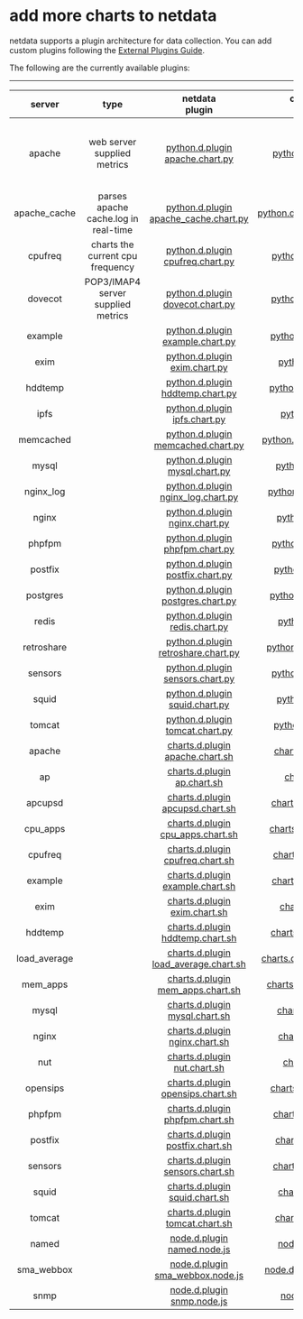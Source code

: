 
# add more charts to netdata

netdata supports a plugin architecture for data collection. You can add custom plugins following the [External Plugins Guide](https://github.com/firehol/netdata/wiki/External-Plugins).

The following are the currently available plugins:

---

server|type|netdata<br/>plugin|configuration<br/>file|multiple<br/>servers|notes
:----:|:--:|:----:|:----:|:------------------:|:--------|
apache|web server supplied metrics|[python.d.plugin](https://github.com/firehol/netdata/blob/master/plugins.d/python.d.plugin)<br/>[apache.chart.py](https://github.com/firehol/netdata/blob/master/python.d/apache.chart.py)|[python.d/apache.conf](https://github.com/firehol/netdata/blob/master/conf.d/python.d/apache.conf)|YES|tested with apache v2.2 and v2.4|
apache_cache|parses apache cache.log in real-time|[python.d.plugin](https://github.com/firehol/netdata/blob/master/plugins.d/python.d.plugin)<br/>[apache_cache.chart.py](https://github.com/firehol/netdata/blob/master/python.d/apache_cache.chart.py)|[python.d/apache_cache.conf](https://github.com/firehol/netdata/blob/master/conf.d/python.d/apache_cache.conf)|YES||
cpufreq|charts the current cpu frequency|[python.d.plugin](https://github.com/firehol/netdata/blob/master/plugins.d/python.d.plugin)<br/>[cpufreq.chart.py](https://github.com/firehol/netdata/blob/master/python.d/cpufreq.chart.py)|[python.d/cpufreq.conf](https://github.com/firehol/netdata/blob/master/conf.d/python.d/cpufreq.conf)|YES||
dovecot|POP3/IMAP4 server supplied metrics|[python.d.plugin](https://github.com/firehol/netdata/blob/master/plugins.d/python.d.plugin)<br/>[dovecot.chart.py](https://github.com/firehol/netdata/blob/master/python.d/dovecot.chart.py)|[python.d/dovecot.conf](https://github.com/firehol/netdata/blob/master/conf.d/python.d/dovecot.conf)|YES||
example||[python.d.plugin](https://github.com/firehol/netdata/blob/master/plugins.d/python.d.plugin)<br/>[example.chart.py](https://github.com/firehol/netdata/blob/master/python.d/example.chart.py)|[python.d/example.conf](https://github.com/firehol/netdata/blob/master/conf.d/python.d/example.conf)|YES||
exim||[python.d.plugin](https://github.com/firehol/netdata/blob/master/plugins.d/python.d.plugin)<br/>[exim.chart.py](https://github.com/firehol/netdata/blob/master/python.d/exim.chart.py)|[python.d/exim.conf](https://github.com/firehol/netdata/blob/master/conf.d/python.d/exim.conf)|YES||
hddtemp||[python.d.plugin](https://github.com/firehol/netdata/blob/master/plugins.d/python.d.plugin)<br/>[hddtemp.chart.py](https://github.com/firehol/netdata/blob/master/python.d/hddtemp.chart.py)|[python.d/hddtemp.conf](https://github.com/firehol/netdata/blob/master/conf.d/python.d/hddtemp.conf)|YES||
ipfs||[python.d.plugin](https://github.com/firehol/netdata/blob/master/plugins.d/python.d.plugin)<br/>[ipfs.chart.py](https://github.com/firehol/netdata/blob/master/python.d/ipfs.chart.py)|[python.d/ipfs.conf](https://github.com/firehol/netdata/blob/master/conf.d/python.d/ipfs.conf)|YES||
memcached||[python.d.plugin](https://github.com/firehol/netdata/blob/master/plugins.d/python.d.plugin)<br/>[memcached.chart.py](https://github.com/firehol/netdata/blob/master/python.d/memcached.chart.py)|[python.d/memcached.conf](https://github.com/firehol/netdata/blob/master/conf.d/python.d/memcached.conf)|YES||
mysql||[python.d.plugin](https://github.com/firehol/netdata/blob/master/plugins.d/python.d.plugin)<br/>[mysql.chart.py](https://github.com/firehol/netdata/blob/master/python.d/mysql.chart.py)|[python.d/mysql.conf](https://github.com/firehol/netdata/blob/master/conf.d/python.d/mysql.conf)|YES||
nginx_log||[python.d.plugin](https://github.com/firehol/netdata/blob/master/plugins.d/python.d.plugin)<br/>[nginx_log.chart.py](https://github.com/firehol/netdata/blob/master/python.d/nginx_log.chart.py)|[python.d/nginx_log.conf](https://github.com/firehol/netdata/blob/master/conf.d/python.d/nginx_log.conf)|YES||
nginx||[python.d.plugin](https://github.com/firehol/netdata/blob/master/plugins.d/python.d.plugin)<br/>[nginx.chart.py](https://github.com/firehol/netdata/blob/master/python.d/nginx.chart.py)|[python.d/nginx.conf](https://github.com/firehol/netdata/blob/master/conf.d/python.d/nginx.conf)|YES||
phpfpm||[python.d.plugin](https://github.com/firehol/netdata/blob/master/plugins.d/python.d.plugin)<br/>[phpfpm.chart.py](https://github.com/firehol/netdata/blob/master/python.d/phpfpm.chart.py)|[python.d/phpfpm.conf](https://github.com/firehol/netdata/blob/master/conf.d/python.d/phpfpm.conf)|YES||
postfix||[python.d.plugin](https://github.com/firehol/netdata/blob/master/plugins.d/python.d.plugin)<br/>[postfix.chart.py](https://github.com/firehol/netdata/blob/master/python.d/postfix.chart.py)|[python.d/postfix.conf](https://github.com/firehol/netdata/blob/master/conf.d/python.d/postfix.conf)|YES||
postgres||[python.d.plugin](https://github.com/firehol/netdata/blob/master/plugins.d/python.d.plugin)<br/>[postgres.chart.py](https://github.com/firehol/netdata/blob/master/python.d/postgres.chart.py)|[python.d/postgres.conf](https://github.com/firehol/netdata/blob/master/conf.d/python.d/postgres.conf)|YES||
redis||[python.d.plugin](https://github.com/firehol/netdata/blob/master/plugins.d/python.d.plugin)<br/>[redis.chart.py](https://github.com/firehol/netdata/blob/master/python.d/redis.chart.py)|[python.d/redis.conf](https://github.com/firehol/netdata/blob/master/conf.d/python.d/redis.conf)|YES||
retroshare||[python.d.plugin](https://github.com/firehol/netdata/blob/master/plugins.d/python.d.plugin)<br/>[retroshare.chart.py](https://github.com/firehol/netdata/blob/master/python.d/retroshare.chart.py)|[python.d/retroshare.conf](https://github.com/firehol/netdata/blob/master/conf.d/python.d/retroshare.conf)|YES||
sensors||[python.d.plugin](https://github.com/firehol/netdata/blob/master/plugins.d/python.d.plugin)<br/>[sensors.chart.py](https://github.com/firehol/netdata/blob/master/python.d/sensors.chart.py)|[python.d/sensors.conf](https://github.com/firehol/netdata/blob/master/conf.d/python.d/sensors.conf)|YES||
squid||[python.d.plugin](https://github.com/firehol/netdata/blob/master/plugins.d/python.d.plugin)<br/>[squid.chart.py](https://github.com/firehol/netdata/blob/master/python.d/squid.chart.py)|[python.d/squid.conf](https://github.com/firehol/netdata/blob/master/conf.d/python.d/squid.conf)|YES||
tomcat||[python.d.plugin](https://github.com/firehol/netdata/blob/master/plugins.d/python.d.plugin)<br/>[tomcat.chart.py](https://github.com/firehol/netdata/blob/master/python.d/tomcat.chart.py)|[python.d/tomcat.conf](https://github.com/firehol/netdata/blob/master/conf.d/python.d/tomcat.conf)|YES||
apache||[charts.d.plugin](https://github.com/firehol/netdata/blob/master/plugins.d/charts.d.plugin)<br/>[apache.chart.sh](https://github.com/firehol/netdata/blob/master/charts.d/apache.chart.sh)|[charts.d/apache.conf](https://github.com/firehol/netdata/blob/master/conf.d/charts.d/apache.conf)|NO||
ap||[charts.d.plugin](https://github.com/firehol/netdata/blob/master/plugins.d/charts.d.plugin)<br/>[ap.chart.sh](https://github.com/firehol/netdata/blob/master/charts.d/ap.chart.sh)|[charts.d/ap.conf](https://github.com/firehol/netdata/blob/master/conf.d/charts.d/ap.conf)|NO||
apcupsd||[charts.d.plugin](https://github.com/firehol/netdata/blob/master/plugins.d/charts.d.plugin)<br/>[apcupsd.chart.sh](https://github.com/firehol/netdata/blob/master/charts.d/apcupsd.chart.sh)|[charts.d/apcupsd.conf](https://github.com/firehol/netdata/blob/master/conf.d/charts.d/apcupsd.conf)|NO||
cpu_apps||[charts.d.plugin](https://github.com/firehol/netdata/blob/master/plugins.d/charts.d.plugin)<br/>[cpu_apps.chart.sh](https://github.com/firehol/netdata/blob/master/charts.d/cpu_apps.chart.sh)|[charts.d/cpu_apps.conf](https://github.com/firehol/netdata/blob/master/conf.d/charts.d/cpu_apps.conf)|NO||
cpufreq||[charts.d.plugin](https://github.com/firehol/netdata/blob/master/plugins.d/charts.d.plugin)<br/>[cpufreq.chart.sh](https://github.com/firehol/netdata/blob/master/charts.d/cpufreq.chart.sh)|[charts.d/cpufreq.conf](https://github.com/firehol/netdata/blob/master/conf.d/charts.d/cpufreq.conf)|NO||
example||[charts.d.plugin](https://github.com/firehol/netdata/blob/master/plugins.d/charts.d.plugin)<br/>[example.chart.sh](https://github.com/firehol/netdata/blob/master/charts.d/example.chart.sh)|[charts.d/example.conf](https://github.com/firehol/netdata/blob/master/conf.d/charts.d/example.conf)|NO||
exim||[charts.d.plugin](https://github.com/firehol/netdata/blob/master/plugins.d/charts.d.plugin)<br/>[exim.chart.sh](https://github.com/firehol/netdata/blob/master/charts.d/exim.chart.sh)|[charts.d/exim.conf](https://github.com/firehol/netdata/blob/master/conf.d/charts.d/exim.conf)|NO||
hddtemp||[charts.d.plugin](https://github.com/firehol/netdata/blob/master/plugins.d/charts.d.plugin)<br/>[hddtemp.chart.sh](https://github.com/firehol/netdata/blob/master/charts.d/hddtemp.chart.sh)|[charts.d/hddtemp.conf](https://github.com/firehol/netdata/blob/master/conf.d/charts.d/hddtemp.conf)|NO||
load_average||[charts.d.plugin](https://github.com/firehol/netdata/blob/master/plugins.d/charts.d.plugin)<br/>[load_average.chart.sh](https://github.com/firehol/netdata/blob/master/charts.d/load_average.chart.sh)|[charts.d/load_average.conf](https://github.com/firehol/netdata/blob/master/conf.d/charts.d/load_average.conf)|NO||
mem_apps||[charts.d.plugin](https://github.com/firehol/netdata/blob/master/plugins.d/charts.d.plugin)<br/>[mem_apps.chart.sh](https://github.com/firehol/netdata/blob/master/charts.d/mem_apps.chart.sh)|[charts.d/mem_apps.conf](https://github.com/firehol/netdata/blob/master/conf.d/charts.d/mem_apps.conf)|NO||
mysql||[charts.d.plugin](https://github.com/firehol/netdata/blob/master/plugins.d/charts.d.plugin)<br/>[mysql.chart.sh](https://github.com/firehol/netdata/blob/master/charts.d/mysql.chart.sh)|[charts.d/mysql.conf](https://github.com/firehol/netdata/blob/master/conf.d/charts.d/mysql.conf)|NO||
nginx||[charts.d.plugin](https://github.com/firehol/netdata/blob/master/plugins.d/charts.d.plugin)<br/>[nginx.chart.sh](https://github.com/firehol/netdata/blob/master/charts.d/nginx.chart.sh)|[charts.d/nginx.conf](https://github.com/firehol/netdata/blob/master/conf.d/charts.d/nginx.conf)|NO||
nut||[charts.d.plugin](https://github.com/firehol/netdata/blob/master/plugins.d/charts.d.plugin)<br/>[nut.chart.sh](https://github.com/firehol/netdata/blob/master/charts.d/nut.chart.sh)|[charts.d/nut.conf](https://github.com/firehol/netdata/blob/master/conf.d/charts.d/nut.conf)|NO||
opensips||[charts.d.plugin](https://github.com/firehol/netdata/blob/master/plugins.d/charts.d.plugin)<br/>[opensips.chart.sh](https://github.com/firehol/netdata/blob/master/charts.d/opensips.chart.sh)|[charts.d/opensips.conf](https://github.com/firehol/netdata/blob/master/conf.d/charts.d/opensips.conf)|NO||
phpfpm||[charts.d.plugin](https://github.com/firehol/netdata/blob/master/plugins.d/charts.d.plugin)<br/>[phpfpm.chart.sh](https://github.com/firehol/netdata/blob/master/charts.d/phpfpm.chart.sh)|[charts.d/phpfpm.conf](https://github.com/firehol/netdata/blob/master/conf.d/charts.d/phpfpm.conf)|NO||
postfix||[charts.d.plugin](https://github.com/firehol/netdata/blob/master/plugins.d/charts.d.plugin)<br/>[postfix.chart.sh](https://github.com/firehol/netdata/blob/master/charts.d/postfix.chart.sh)|[charts.d/postfix.conf](https://github.com/firehol/netdata/blob/master/conf.d/charts.d/postfix.conf)|NO||
sensors||[charts.d.plugin](https://github.com/firehol/netdata/blob/master/plugins.d/charts.d.plugin)<br/>[sensors.chart.sh](https://github.com/firehol/netdata/blob/master/charts.d/sensors.chart.sh)|[charts.d/sensors.conf](https://github.com/firehol/netdata/blob/master/conf.d/charts.d/sensors.conf)|NO||
squid||[charts.d.plugin](https://github.com/firehol/netdata/blob/master/plugins.d/charts.d.plugin)<br/>[squid.chart.sh](https://github.com/firehol/netdata/blob/master/charts.d/squid.chart.sh)|[charts.d/squid.conf](https://github.com/firehol/netdata/blob/master/conf.d/charts.d/squid.conf)|NO||
tomcat||[charts.d.plugin](https://github.com/firehol/netdata/blob/master/plugins.d/charts.d.plugin)<br/>[tomcat.chart.sh](https://github.com/firehol/netdata/blob/master/charts.d/tomcat.chart.sh)|[charts.d/tomcat.conf](https://github.com/firehol/netdata/blob/master/conf.d/charts.d/tomcat.conf)|NO||
named||[node.d.plugin](https://github.com/firehol/netdata/blob/master/plugins.d/node.d.plugin)<br/>[named.node.js](https://github.com/firehol/netdata/blob/master/node.d/named.node.js)|[node.d/named.conf](https://github.com/firehol/netdata/blob/master/conf.d/node.d/named.conf)|YES||
sma_webbox||[node.d.plugin](https://github.com/firehol/netdata/blob/master/plugins.d/node.d.plugin)<br/>[sma_webbox.node.js](https://github.com/firehol/netdata/blob/master/node.d/sma_webbox.node.js)|[node.d/sma_webbox.conf](https://github.com/firehol/netdata/blob/master/conf.d/node.d/sma_webbox.conf)|YES||
snmp||[node.d.plugin](https://github.com/firehol/netdata/blob/master/plugins.d/node.d.plugin)<br/>[snmp.node.js](https://github.com/firehol/netdata/blob/master/node.d/snmp.node.js)|[node.d/snmp.conf](https://github.com/firehol/netdata/blob/master/conf.d/node.d/snmp.conf)|YES||
